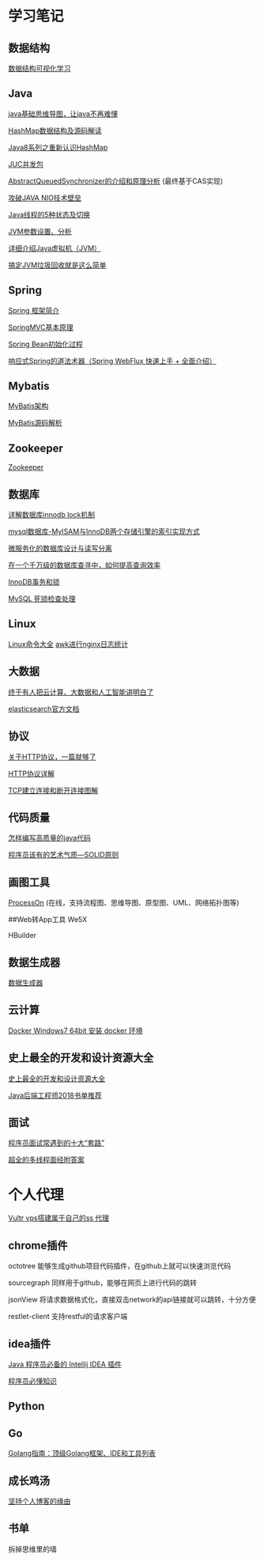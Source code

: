 # 学习笔记


## 数据结构
[数据结构可视化学习](https://www.cs.usfca.edu/~galles/visualization/Algorithms.html)

## Java
[java基础思维导图，让java不再难懂](https://www.jianshu.com/p/6a589ffbf34c)

[HashMap数据结构及源码解读](https://www.cnblogs.com/rogerluo1986/p/5851300.html)

[Java8系列之重新认识HashMap](http://www.importnew.com/20386.html)

[JUC并发包](https://www.jianshu.com/p/c60f41af86c2)

[AbstractQueuedSynchronizer的介绍和原理分析](http://ifeve.com/introduce-abstractqueuedsynchronizer/) (最终基于CAS实现)

[攻破JAVA NIO技术壁垒](http://www.importnew.com/19816.html)

[Java线程的5种状态及切换](https://blog.csdn.net/pange1991/article/details/53860651)

[JVM参数设置、分析](http://www.cnblogs.com/redcreen/archive/2011/05/04/2037057.html)

[详细介绍Java虚拟机（JVM）](https://www.cnblogs.com/IUbanana/p/7067362.html)


[搞定JVM垃圾回收就是这么简单](https://juejin.im/post/5b85ea54e51d4538dd08f601)

## Spring
[Spring 框架简介](https://www.ibm.com/developerworks/cn/java/wa-spring1/)

[SpringMVC基本原理](https://www.cnblogs.com/t3306/p/7244134.html)

[Spring Bean初始化过程](https://www.cnblogs.com/fyx158497308/p/3977391.html)

[响应式Spring的道法术器（Spring WebFlux 快速上手 + 全面介绍）](http://blog.51cto.com/liukang/2090163)

[](http://projectreactor.io/docs/core/release/api/reactor/core/publisher/Flux.html#method.summary)

[](https://htmlpreview.github.io/?https://github.com/get-set/reactor-core/blob/master-zh/src/docs/index.html)

## Mybatis
[MyBatis架构](https://blog.csdn.net/heiyueya/article/details/68958451)

[MyBatis源码解析](https://www.cnblogs.com/question-sky/p/7251399.html?utm_source=itdadao&utm_medium=referral)

## Zookeeper
[Zookeeper](https://www.cnblogs.com/davidwang456/p/4966465.html)

## 数据库

[详解数据库innodb lock机制](https://my.oschina.net/u/2342969/blog/1813772)

[mysql数据库-MyISAM与InnoDB两个存储引擎的索引实现方式](https://blog.csdn.net/chenchaofuck1/article/details/51385261)

[微服务化的数据库设计与读写分离](https://mp.weixin.qq.com/s/z8HQK4W4S9EKRB87mgKylA)

[在一个千万级的数据库查寻中，如何提高查询效率](https://mp.weixin.qq.com/s/CGnjblo7qj2NOx9Gsh6IKA)

[InnoDB事务和锁](https://www.cnblogs.com/itfenqing/p/6802497.html)

[MySQL 死锁检查处理](https://blog.csdn.net/kk185800961/article/details/79528841)

## Linux
[Linux命令大全](http://man.linuxde.net/)
[awk进行nginx日志统计](https://www.cnblogs.com/276815076/p/6410179.html)

## 大数据
[终于有人把云计算、大数据和人工智能讲明白了](https://mp.weixin.qq.com/s/74_MLeDGcHPEAYbokFONkQ)

[elasticsearch官方文档](https://www.elastic.co/guide/cn/elasticsearch/guide/current/distributed-docs.html)

## 协议
[关于HTTP协议，一篇就够了](https://www.cnblogs.com/ranyonsue/p/5984001.html)

[HTTP协议详解](https://www.cnblogs.com/wangning528/p/6388464.html)

[TCP建立连接和断开连接图解](https://www.cnblogs.com/LCCRNblog/p/5228648.html)

## 代码质量
[怎样编写高质量的java代码](http://www.cnblogs.com/leefreeman/p/3585032.html)

[程序员该有的艺术气质—SOLID原则](http://www.cnblogs.com/lanxuezaipiao/archive/2013/06/09/3128665.html)

## 画图工具
[ProcessOn](https://www.processon.com/) (在线，支持流程图、思维导图、原型图、UML、网络拓扑图等)

##Web转App工具
We5X

HBuilder

## 数据生成器
[数据生成器](https://gitee.com/ysc/data-generator) 

## 云计算
[Docker Windows7 64bit 安装 docker 环境](https://testerhome.com/topics/11050)



## 史上最全的开发和设计资源大全
[史上最全的开发和设计资源大全](https://mp.weixin.qq.com/s/cjaj_-gX6MhqMXSrqchFbg)

[Java后端工程师2018书单推荐](https://mp.weixin.qq.com/s/n1l-wi-uyXGb0KG94EZ9wg)

## 面试
[程序员面试常遇到的十大“套路”](https://mp.weixin.qq.com/s?__biz=MzI3ODcxMzQzMw==&mid=2247485988&idx=2&sn=7ffb75e90f52bcd8d71065e69d876ecd&chksm=eb538f12dc2406041c4617b92d3536b1851ab57cb9887908421c9da10f03caed93babd0740e9&mpshare=1&scene=1&srcid=0522yPiMBn594V9cpzGgmKdp#rd)

[超全的多线程面经附答案](https://mp.weixin.qq.com/s/TOdZEI7-TSozEnedKmY-Vg)

# 个人代理
[Vultr vps搭建属于自己的ss 代理](https://segmentfault.com/a/1190000015067117?utm_source=tag-newest)

## chrome插件
octotree
能够生成github项目代码插件，在github上就可以快速浏览代码

sourcegraph
同样用于github，能够在网页上进行代码的跳转

jsonView
将请求数据格式化，直接双击network的api链接就可以跳转，十分方便

restlet-client
支持restful的请求客户端

## idea插件
[Java 程序员必备的 Intellij IDEA 插件](https://mp.weixin.qq.com/s/7l5YcIcaL3DC3FW106BP-Q)

[程序员必懂知识](https://github.com/mtdvio/every-programmer-should-know)

## Python

## Go
[Golang指南：顶级Golang框架、IDE和工具列表](https://www.itcodemonkey.com/article/1053.html)

## 成长鸡汤
[坚持个人博客的缘由](https://my.oschina.net/u/1859679/blog/1596033)

## 书单
拆掉思维里的墙

